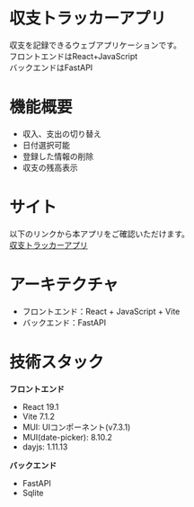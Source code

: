 # 収支トラッカーアプリ
収支を記録できるウェブアプリケーションです。<br>
フロントエンドはReact+JavaScript<br>
バックエンドはFastAPI

# 機能概要
* 収入、支出の切り替え
* 日付選択可能
* 登録した情報の削除
* 収支の残高表示

# サイト
以下のリンクから本アプリをご確認いただけます。
<br>
[収支トラッカーアプリ](https://reises.github.io/TransactionForm/)

# アーキテクチャ
* フロントエンド：React + JavaScript + Vite
* バックエンド：FastAPI

# 技術スタック

**フロントエンド**
* React 19.1
* Vite 7.1.2
* MUI: UIコンポーネント(v7.3.1)
* MUI(date-picker): 8.10.2
* dayjs: 1.11.13


**バックエンド**
* FastAPI
* Sqlite